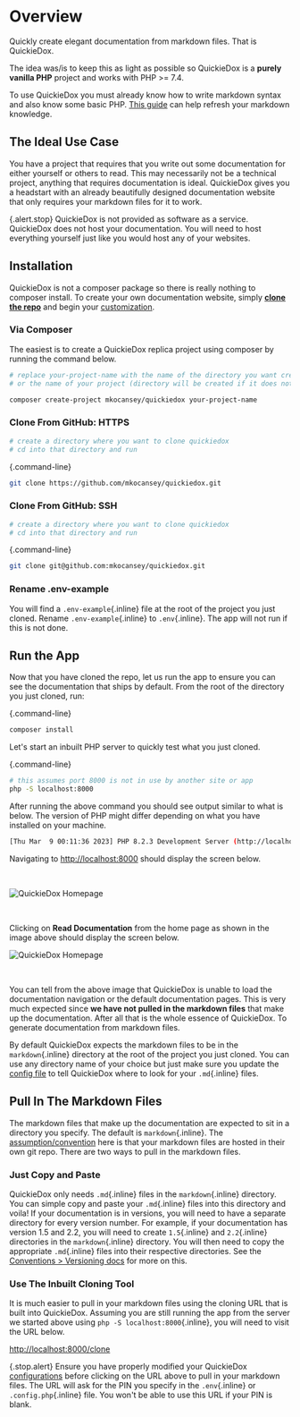 # Overview

Quickly create elegant documentation from markdown files. That is QuickieDox. 

The idea was/is to keep this as light as possible so QuickieDox is a **purely vanilla PHP** project and works with PHP >= 7.4.

To use QuickieDox you must already know how to write markdown syntax and also know some basic PHP. [This guide](https://www.markdownguide.org/getting-started/) can help refresh your markdown knowledge.

## The Ideal Use Case

You have a project that requires that you write out some documentation for either yourself or others to read. This may necessarily not be a technical project, anything that requires documentation is ideal. QuickieDox gives you a headstart with an already beautifully designed documentation website that only requires your markdown files for it to work.

{.alert.stop}
QuickieDox is not provided as software as a service. QuickieDox does not host your documentation. You will need to host everything yourself just like you would host any of your websites. 

## Installation 

QuickieDox is not a composer package so there is really nothing to composer install. To create your own documentation website, simply [**clone the repo**](https://github.com/mkocansey/quickiedox-mds/archive/refs/heads/main.zip) and begin your [customization](customize-home). 

### Via Composer

The easiest is to create a QuickieDox replica project using composer by running the command below.

```bash
# replace your-project-name with the name of the directory you want created
# or the name of your project (directory will be created if it does not exist)
```
```bash
composer create-project mkocansey/quickiedox your-project-name
```
### Clone From GitHub: HTTPS
```bash
# create a directory where you want to clone quickiedox
# cd into that directory and run 
```
{.command-line}
```bash
git clone https://github.com/mkocansey/quickiedox.git
```

### Clone From GitHub: SSH
```bash
# create a directory where you want to clone quickiedox
# cd into that directory and run 
```
{.command-line}
```bash
git clone git@github.com:mkocansey/quickiedox.git
```

### Rename .env-example

You will find a `.env-example`{.inline} file at the root of the project you just cloned. Rename `.env-example`{.inline} to `.env`{.inline}. The app will not run if this is not done.

## Run the App

Now that you have cloned the repo, let us run the app to ensure you can see the documentation that 
ships by default. From the root of the directory you just cloned, run:

{.command-line}
```bash
composer install
```

Let's start an inbuilt PHP server to quickly test what you just cloned.

{.command-line}
```bash
# this assumes port 8000 is not in use by another site or app
php -S localhost:8000
```

After running the above command you should see output similar to what is below. The version of PHP might differ depending on what you have installed on your machine.

```bash
[Thu Mar  9 00:11:36 2023] PHP 8.2.3 Development Server (http://localhost:8000) started
```

Navigating to [http://localhost:8000](http://localhost:8000) should display the screen below.

&nbsp;


![QuickieDox Homepage](/assets/images/homepage.jpg)

&nbsp;

Clicking on **Read Documentation** from the home page as shown in the image above should display the screen below.

![QuickieDox Homepage](/assets/images/installation.jpg)

&nbsp;


You can tell from the above image that QuickieDox is unable to load the documentation navigation or the default documentation pages. This is very much expected since **we have not pulled in the markdown files** that make up the documentation. After all that is the whole essence of QuickieDox. To generate documentation from markdown files. 

By default QuickieDox expects the markdown files to be in the `markdown`{.inline} directory at the root of the project you just cloned. You can use any directory name of your choice but just make sure you update the [config file](customize-config) to tell QuickieDox where to look for your `.md`{.inline} files.

## Pull In The Markdown Files

The markdown files that make up the documentation are expected to sit in a directory you specify. The default is `markdown`{.inline}. The [assumption/convention](convention-doc) here is that your markdown files are hosted in their own git repo. There are two ways to pull in the markdown files.

### Just Copy and Paste

QuickieDox only needs `.md`{.inline} files in the `markdown`{.inline} directory. You can simple copy and paste your `.md`{.inline} files into this directory and voila! If your documentation is in versions, you will need to have a separate directory for every version number. For example, if your documentation has version 1.5 and 2.2, you will need to create `1.5`{.inline} and `2.2`{.inline} directories in the `markdown`{.inline} directory. You will then need to copy the appropriate `.md`{.inline} files into their respective directories. 
See the [Conventions > Versioning docs](convention-versions) for more on this.

### Use The Inbuilt Cloning Tool

It is much easier to pull in your markdown files using the cloning URL that is built into QuickieDox. Assuming you are still running the app from the server we started above using `php -S localhost:8000`{.inline}, you will need to visit the URL below.


[http://localhost:8000/clone](http://localhost:8000/clone)

{.stop.alert}
Ensure you have properly modified your QuickieDox [configurations](customize-config) before clicking on the URL above to pull in your markdown files. The URL will ask for the PIN you specify in the `.env`{.inline} or `.config.php`{.inline} file. You won't be able to use this URL if your PIN is blank.

&nbsp;
